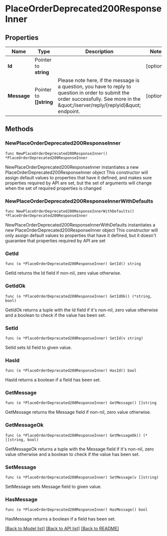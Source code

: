 # PlaceOrderDeprecated200ResponseInner

## Properties

Name | Type | Description | Notes
------------ | ------------- | ------------- | -------------
**Id** | Pointer to **string** |  | [optional] 
**Message** | Pointer to **[]string** | Please note here, if the message is a question, you have to reply to question in order to submit the order successfully. See more in the \&quot;/iserver/reply/{replyid}\&quot; endpoint.  | [optional] 

## Methods

### NewPlaceOrderDeprecated200ResponseInner

`func NewPlaceOrderDeprecated200ResponseInner() *PlaceOrderDeprecated200ResponseInner`

NewPlaceOrderDeprecated200ResponseInner instantiates a new PlaceOrderDeprecated200ResponseInner object
This constructor will assign default values to properties that have it defined,
and makes sure properties required by API are set, but the set of arguments
will change when the set of required properties is changed

### NewPlaceOrderDeprecated200ResponseInnerWithDefaults

`func NewPlaceOrderDeprecated200ResponseInnerWithDefaults() *PlaceOrderDeprecated200ResponseInner`

NewPlaceOrderDeprecated200ResponseInnerWithDefaults instantiates a new PlaceOrderDeprecated200ResponseInner object
This constructor will only assign default values to properties that have it defined,
but it doesn't guarantee that properties required by API are set

### GetId

`func (o *PlaceOrderDeprecated200ResponseInner) GetId() string`

GetId returns the Id field if non-nil, zero value otherwise.

### GetIdOk

`func (o *PlaceOrderDeprecated200ResponseInner) GetIdOk() (*string, bool)`

GetIdOk returns a tuple with the Id field if it's non-nil, zero value otherwise
and a boolean to check if the value has been set.

### SetId

`func (o *PlaceOrderDeprecated200ResponseInner) SetId(v string)`

SetId sets Id field to given value.

### HasId

`func (o *PlaceOrderDeprecated200ResponseInner) HasId() bool`

HasId returns a boolean if a field has been set.

### GetMessage

`func (o *PlaceOrderDeprecated200ResponseInner) GetMessage() []string`

GetMessage returns the Message field if non-nil, zero value otherwise.

### GetMessageOk

`func (o *PlaceOrderDeprecated200ResponseInner) GetMessageOk() (*[]string, bool)`

GetMessageOk returns a tuple with the Message field if it's non-nil, zero value otherwise
and a boolean to check if the value has been set.

### SetMessage

`func (o *PlaceOrderDeprecated200ResponseInner) SetMessage(v []string)`

SetMessage sets Message field to given value.

### HasMessage

`func (o *PlaceOrderDeprecated200ResponseInner) HasMessage() bool`

HasMessage returns a boolean if a field has been set.


[[Back to Model list]](../README.md#documentation-for-models) [[Back to API list]](../README.md#documentation-for-api-endpoints) [[Back to README]](../README.md)


